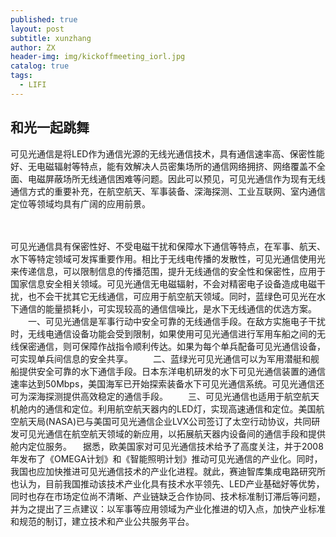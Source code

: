 ```yaml
---
published: true
layout: post
subtitle: xunzhang
author: ZX
header-img: img/kickoffmeeting_iorl.jpg
catalog: true
tags:
  - LIFI
---
```

## 和光一起跳舞



可见光通信是将LED作为通信光源的无线光通信技术，具有通信速率高、保密性能好、无电磁辐射等特点，能有效解决人员密集场所的通信网络拥挤、网络覆盖不全面、电磁屏蔽场所无线通信困难等问题。因此可以预见，可见光通信作为现有无线通信方式的重要补充，在航空航天、军事装备、深海探测、工业互联网、室内通信定位等领域均具有广阔的应用前景。

　

可见光通信具有保密性好、不受电磁干扰和保障水下通信等特点，在军事、航天、水下等特定领域可发挥重要作用。相比于无线电传播的发散性，可见光通信使用光来传递信息，可以限制信息的传播范围，提升无线通信的安全性和保密性，应用于国家信息安全相关领域。可见光通信无电磁辐射，不会对精密电子设备造成电磁干扰，也不会干扰其它无线通信，可应用于航空航天领域。同时，蓝绿色可见光在水下通信的能量损耗小，可实现较高的通信信噪比，是水下无线通信的优选方案。
　　一、可见光通信是军事行动中安全可靠的无线通信手段。在敌方实施电子干扰时，无线电通信设备功能会受到限制，如果使用可见光通信进行军用车船之间的无线保密通信，则可保障作战指令顺利传达。如果为每个单兵配备可见光通信设备，可实现单兵间信息的安全共享。
　　二、蓝绿光可见光通信可以为军用潜艇和舰船提供安全可靠的水下通信手段。日本东洋电机研发的水下可见光通信装置的通信速率达到50Mbps，美国海军已开始探索装备水下可见光通信系统。可见光通信还可为深海探测提供高效稳定的通信手段。
　　三、可见光通信也适用于航空航天机舱内的通信和定位。利用航空航天器内的LED灯，实现高速通信和定位。美国航空航天局(NASA)已与美国可见光通信企业LVX公司签订了太空行动协议，共同研发可见光通信在航空航天领域的新应用，以拓展航天器内设备间的通信手段和提供舱内定位服务。
　据悉，欧美国家对可见光通信技术给予了高度关注，并于2008年发布了《OMEGA计划》和《智能照明计划》推动可见光通信的产业化。同时，我国也应加快推进可见光通信技术的产业化进程。就此，赛迪智库集成电路研究所也认为，目前我国推动该技术产业化具有技术水平领先、LED产业基础好等优势，同时也存在市场定位尚不清晰、产业链缺乏合作协同、技术标准制订滞后等问题，并为之提出了三点建议：以军事等应用领域为产业化推进的切入点，加快产业标准和规范的制订，建立技术和产业公共服务平台。
